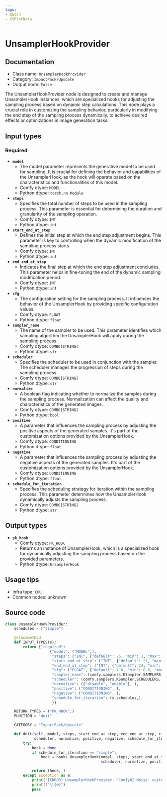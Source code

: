 ```yaml
---
tags:
- Batch
- XYPlotData
---
```


# UnsamplerHookProvider
## Documentation
- Class name: `UnsamplerHookProvider`
- Category: `ImpactPack/Upscale`
- Output node: `False`

The UnsamplerHookProvider node is designed to create and manage UnsamplerHook instances, which are specialized hooks for adjusting the sampling process based on dynamic step calculations. This node plays a crucial role in customizing the sampling behavior, particularly in modifying the end step of the sampling process dynamically, to achieve desired effects or optimizations in image generation tasks.
## Input types
### Required
- **`model`**
    - The model parameter represents the generative model to be used for sampling. It is crucial for defining the behavior and capabilities of the UnsamplerHook, as the hook will operate based on the characteristics and functionalities of this model.
    - Comfy dtype: `MODEL`
    - Python dtype: `torch.nn.Module`
- **`steps`**
    - Specifies the total number of steps to be used in the sampling process. This parameter is essential for determining the duration and granularity of the sampling operation.
    - Comfy dtype: `INT`
    - Python dtype: `int`
- **`start_end_at_step`**
    - Defines the initial step at which the end step adjustment begins. This parameter is key to controlling when the dynamic modification of the sampling process starts.
    - Comfy dtype: `INT`
    - Python dtype: `int`
- **`end_end_at_step`**
    - Indicates the final step at which the end step adjustment concludes. This parameter helps in fine-tuning the end of the dynamic sampling modification period.
    - Comfy dtype: `INT`
    - Python dtype: `int`
- **`cfg`**
    - The configuration setting for the sampling process. It influences the behavior of the UnsamplerHook by providing specific configuration values.
    - Comfy dtype: `FLOAT`
    - Python dtype: `float`
- **`sampler_name`**
    - The name of the sampler to be used. This parameter identifies which sampling algorithm the UnsamplerHook will apply during the sampling process.
    - Comfy dtype: `COMBO[STRING]`
    - Python dtype: `str`
- **`scheduler`**
    - Specifies the scheduler to be used in conjunction with the sampler. The scheduler manages the progression of steps during the sampling process.
    - Comfy dtype: `COMBO[STRING]`
    - Python dtype: `str`
- **`normalize`**
    - A boolean flag indicating whether to normalize the samples during the sampling process. Normalization can affect the quality and characteristics of the generated images.
    - Comfy dtype: `COMBO[STRING]`
    - Python dtype: `bool`
- **`positive`**
    - A parameter that influences the sampling process by adjusting the positive aspects of the generated samples. It's part of the customization options provided by the UnsamplerHook.
    - Comfy dtype: `CONDITIONING`
    - Python dtype: `float`
- **`negative`**
    - A parameter that influences the sampling process by adjusting the negative aspects of the generated samples. It's part of the customization options provided by the UnsamplerHook.
    - Comfy dtype: `CONDITIONING`
    - Python dtype: `float`
- **`schedule_for_iteration`**
    - Specifies the scheduling strategy for iteration within the sampling process. This parameter determines how the UnsamplerHook dynamically adjusts the sampling process.
    - Comfy dtype: `COMBO[STRING]`
    - Python dtype: `str`
## Output types
- **`pk_hook`**
    - Comfy dtype: `PK_HOOK`
    - Returns an instance of UnsamplerHook, which is a specialized hook for dynamically adjusting the sampling process based on the provided parameters.
    - Python dtype: `UnsamplerHook`
## Usage tips
- Infra type: `CPU`
- Common nodes: unknown


## Source code
```python
class UnsamplerHookProvider:
    schedules = ["simple"]

    @classmethod
    def INPUT_TYPES(s):
        return {"required":
                    {"model": ("MODEL",),
                     "steps": ("INT", {"default": 25, "min": 1, "max": 10000}),
                     "start_end_at_step": ("INT", {"default": 21, "min": 0, "max": 10000}),
                     "end_end_at_step": ("INT", {"default": 24, "min": 0, "max": 10000}),
                     "cfg": ("FLOAT", {"default": 1.0, "min": 0.0, "max": 100.0}),
                     "sampler_name": (comfy.samplers.KSampler.SAMPLERS, ),
                     "scheduler": (comfy.samplers.KSampler.SCHEDULERS, ),
                     "normalize": (["disable", "enable"], ),
                     "positive": ("CONDITIONING", ),
                     "negative": ("CONDITIONING", ),
                     "schedule_for_iteration": (s.schedules,),
                     }}

    RETURN_TYPES = ("PK_HOOK",)
    FUNCTION = "doit"

    CATEGORY = "ImpactPack/Upscale"

    def doit(self, model, steps, start_end_at_step, end_end_at_step, cfg, sampler_name,
             scheduler, normalize, positive, negative, schedule_for_iteration):
        try:
            hook = None
            if schedule_for_iteration == "simple":
                hook = hooks.UnsamplerHook(model, steps, start_end_at_step, end_end_at_step, cfg, sampler_name,
                                           scheduler, normalize, positive, negative)

            return (hook, )
        except Exception as e:
            print("[ERROR] UnsamplerHookProvider: 'ComfyUI Noise' custom node isn't installed. You must install 'BlenderNeko/ComfyUI Noise' extension to use this node.")
            print(f"\t{e}")
            pass

```
